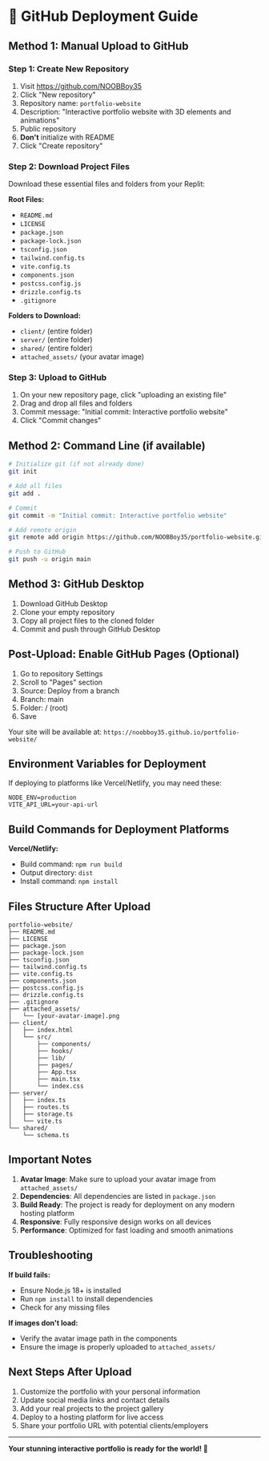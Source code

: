 # 🚀 GitHub Deployment Guide

## Method 1: Manual Upload to GitHub

### Step 1: Create New Repository
1. Visit https://github.com/NOOBBoy35
2. Click "New repository"
3. Repository name: `portfolio-website`
4. Description: "Interactive portfolio website with 3D elements and animations"
5. Public repository
6. **Don't** initialize with README
7. Click "Create repository"

### Step 2: Download Project Files
Download these essential files and folders from your Replit:

**Root Files:**
- `README.md`
- `LICENSE`
- `package.json`
- `package-lock.json`
- `tsconfig.json`
- `tailwind.config.ts`
- `vite.config.ts`
- `components.json`
- `postcss.config.js`
- `drizzle.config.ts`
- `.gitignore`

**Folders to Download:**
- `client/` (entire folder)
- `server/` (entire folder)
- `shared/` (entire folder)
- `attached_assets/` (your avatar image)

### Step 3: Upload to GitHub
1. On your new repository page, click "uploading an existing file"
2. Drag and drop all files and folders
3. Commit message: "Initial commit: Interactive portfolio website"
4. Click "Commit changes"

## Method 2: Command Line (if available)

```bash
# Initialize git (if not already done)
git init

# Add all files
git add .

# Commit
git commit -m "Initial commit: Interactive portfolio website"

# Add remote origin
git remote add origin https://github.com/NOOBBoy35/portfolio-website.git

# Push to GitHub
git push -u origin main
```

## Method 3: GitHub Desktop
1. Download GitHub Desktop
2. Clone your empty repository
3. Copy all project files to the cloned folder
4. Commit and push through GitHub Desktop

## Post-Upload: Enable GitHub Pages (Optional)

1. Go to repository Settings
2. Scroll to "Pages" section
3. Source: Deploy from a branch
4. Branch: main
5. Folder: / (root)
6. Save

Your site will be available at: `https://noobboy35.github.io/portfolio-website/`

## Environment Variables for Deployment

If deploying to platforms like Vercel/Netlify, you may need these:

```
NODE_ENV=production
VITE_API_URL=your-api-url
```

## Build Commands for Deployment Platforms

**Vercel/Netlify:**
- Build command: `npm run build`
- Output directory: `dist`
- Install command: `npm install`

## Files Structure After Upload

```
portfolio-website/
├── README.md
├── LICENSE
├── package.json
├── package-lock.json
├── tsconfig.json
├── tailwind.config.ts
├── vite.config.ts
├── components.json
├── postcss.config.js
├── drizzle.config.ts
├── .gitignore
├── attached_assets/
│   └── [your-avatar-image].png
├── client/
│   ├── index.html
│   └── src/
│       ├── components/
│       ├── hooks/
│       ├── lib/
│       ├── pages/
│       ├── App.tsx
│       ├── main.tsx
│       └── index.css
├── server/
│   ├── index.ts
│   ├── routes.ts
│   ├── storage.ts
│   └── vite.ts
└── shared/
    └── schema.ts
```

## Important Notes

1. **Avatar Image**: Make sure to upload your avatar image from `attached_assets/`
2. **Dependencies**: All dependencies are listed in `package.json`
3. **Build Ready**: The project is ready for deployment on any modern hosting platform
4. **Responsive**: Fully responsive design works on all devices
5. **Performance**: Optimized for fast loading and smooth animations

## Troubleshooting

**If build fails:**
- Ensure Node.js 18+ is installed
- Run `npm install` to install dependencies
- Check for any missing files

**If images don't load:**
- Verify the avatar image path in the components
- Ensure the image is properly uploaded to `attached_assets/`

## Next Steps After Upload

1. Customize the portfolio with your personal information
2. Update social media links and contact details
3. Add your real projects to the project gallery
4. Deploy to a hosting platform for live access
5. Share your portfolio URL with potential clients/employers

---

**Your stunning interactive portfolio is ready for the world! 🎉**